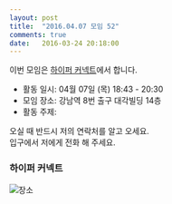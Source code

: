 ```yaml
---
layout: post
title:  "2016.04.07 모임 52"
comments: true
date:   2016-03-24 20:18:00
---
```


이번 모임은 [하이퍼 커넥트](http://www.hpcnt.com/)에서 합니다.

- 활동 일시: 04월 07일 (목) 18:43 - 20:30
- 모임 장소: 강남역 8번 출구 대각빌딩 14층
- 활동 주제: 

오실 때 반드시 저의 연락처를 알고 오세요.<br>
입구에서 저에게 전화 해 주세요.<br>

### 하이퍼 커넥트 ###
![장소](http://career.hpcnt.com/img/company.png)
